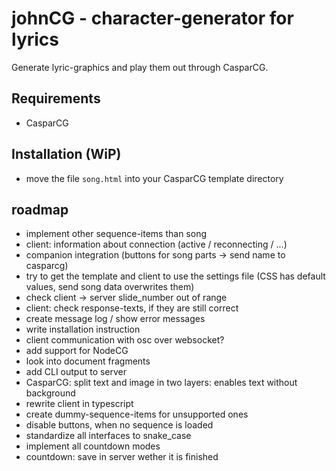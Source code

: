 # johnCG - character-generator for lyrics
Generate lyric-graphics and play them out through CasparCG.

## Requirements
- CasparCG

## Installation (WiP)
- move the file `song.html` into your CasparCG template directory

## roadmap
- implement other sequence-items than song
- client: information about connection (active / reconnecting / ...)
- companion integration (buttons for song parts -> send name to casparcg)
- try to get the template and client to use the settings file (CSS has default values, send song data overwrites them)
- check client -> server slide_number out of range
- client: check response-texts, if they are still correct
- create message log / show error messages
- write installation instruction
- client communication with osc over websocket?
- add support for NodeCG
- look into document fragments
- add CLI output to server
- CasparCG: split text and image in two layers: enables text without background
- rewrite client in typescript
- create dummy-sequence-items for unsupported ones
- disable buttons, when no sequence is loaded
- standardize all interfaces to snake_case
- implement all countdown modes
- countdown: save in server wether it is finished